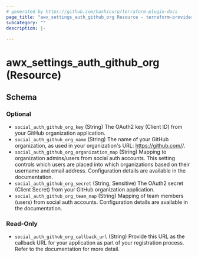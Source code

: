 ```yaml
---
# generated by https://github.com/hashicorp/terraform-plugin-docs
page_title: "awx_settings_auth_github_org Resource - terraform-provider-awx"
subcategory: ""
description: |-
  
---
```


# awx_settings_auth_github_org (Resource)





<!-- schema generated by tfplugindocs -->
## Schema

### Optional

- `social_auth_github_org_key` (String) The OAuth2 key (Client ID) from your GitHub organization application.
- `social_auth_github_org_name` (String) The name of your GitHub organization, as used in your organization's URL: https://github.com/<yourorg>/.
- `social_auth_github_org_organization_map` (String) Mapping to organization admins/users from social auth accounts. This setting
controls which users are placed into which organizations based on their
username and email address. Configuration details are available in the
documentation.
- `social_auth_github_org_secret` (String, Sensitive) The OAuth2 secret (Client Secret) from your GitHub organization application.
- `social_auth_github_org_team_map` (String) Mapping of team members (users) from social auth accounts. Configuration
details are available in the documentation.

### Read-Only

- `social_auth_github_org_callback_url` (String) Provide this URL as the callback URL for your application as part of your registration process. Refer to the documentation for more detail.



